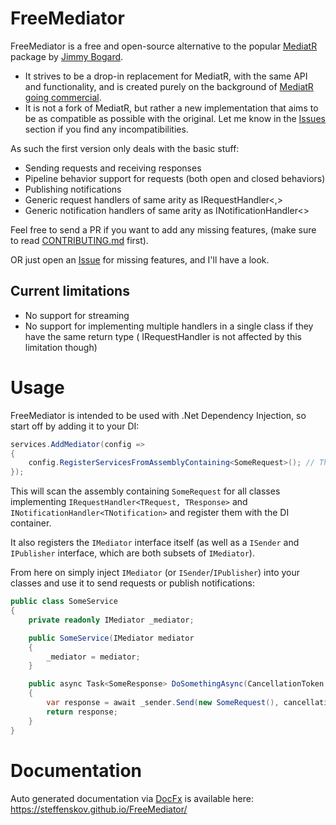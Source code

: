 # FreeMediator

FreeMediator is a free and open-source alternative to the popular [MediatR](https://github.com/jbogard/MediatR) package
by [Jimmy Bogard](https://github.com/jbogard).

- It strives to be a drop-in replacement for MediatR, with the same API and functionality, and is created purely on the
  background of [MediatR going commercial](https://www.jimmybogard.com/automapper-and-mediatr-going-commercial/).
- It is not a fork of MediatR, but rather a new implementation that aims to be as compatible as possible with the
  original. Let me know in the [Issues](https://github.com/steffenskov/FreeMediator/issues) section if you find any
  incompatibilities.

As such the first version only deals with the basic stuff:

- Sending requests and receiving responses
- Pipeline behavior support for requests (both open and closed behaviors)
- Publishing notifications
- Generic request handlers of same arity as IRequestHandler<,>
- Generic notification handlers of same arity as INotificationHandler<>

Feel free to send a PR if you want to add any missing features, (make sure to read [CONTRIBUTING.md](CONTRIBUTING.md)
first).

OR just open an [Issue](https://github.com/steffenskov/FreeMediator/issues) for missing features, and I'll have a look.

## Current limitations

- No support for streaming
- No support for implementing multiple handlers in a single class if they have the same return type (
  IRequestHandler<TRequest> is not affected by this limitation though)

# Usage

FreeMediator is intended to be used with .Net Dependency Injection, so start off by adding it to your DI:

```csharp
services.AddMediator(config => 
{
    config.RegisterServicesFromAssemblyContaining<SomeRequest>(); // There are other ways to register services as well
});
```

This will scan the assembly containing `SomeRequest` for all classes implementing `IRequestHandler<TRequest, TResponse>`
and `INotificationHandler<TNotification>` and register them with the DI container.

It also registers the `IMediator` interface itself (as well as a `ISender` and `IPublisher` interface, which are both
subsets of `IMediator`).

From here on simply inject `IMediator` (or `ISender`/`IPublisher`) into your classes and use it to send requests or
publish notifications:

```csharp
public class SomeService
{
    private readonly IMediator _mediator;

    public SomeService(IMediator mediator
    {
        _mediator = mediator;
    }

    public async Task<SomeResponse> DoSomethingAsync(CancellationToken cancellationToken)
    {
        var response = await _sender.Send(new SomeRequest(), cancellationToken);
        return response;
    }
}
```

# Documentation

Auto generated documentation via [DocFx](https://github.com/dotnet/docfx) is available
here: https://steffenskov.github.io/FreeMediator/